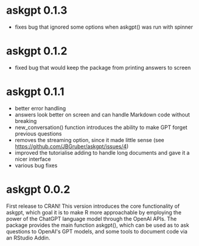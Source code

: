 # askgpt 0.1.3

- fixes bug that ignored some options when askgpt() was run with spinner

# askgpt 0.1.2

- fixed bug that would keep the package from printing answers to screen 

# askgpt 0.1.1

- better error handling
- answers look better on screen and can handle Markdown code without breaking
- new_conversation() function introduces the ability to make GPT forget previous questions
- removes the streaming option, since it made little sense (see https://github.com/JBGruber/askgpt/issues/4)
- improved the tutorialise adding to handle long documents and gave it a nicer interface
- various bug fixes

# askgpt 0.0.2

First release to CRAN! This version introduces the core functionality of
askgpt, which goal it is to make R more approachable by employing the power of
the ChatGPT language model through the OpenAI APIs. The package provides the
main function askgpt(), which can be used as to ask questions to OpenAI's GPT
models, and some tools to document code via an RStudio Addin.
